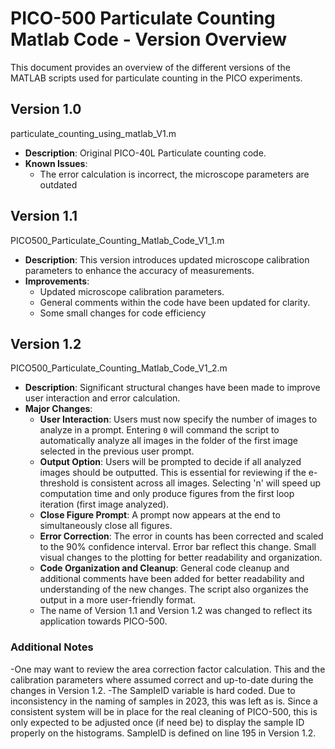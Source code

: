 # PICO-500 Particulate Counting Matlab Code - Version Overview

This document provides an overview of the different versions of the MATLAB scripts used for particulate counting in the PICO experiments.

## Version 1.0
particulate_counting_using_matlab_V1.m

- **Description**: Original PICO-40L Particulate counting code.
- **Known Issues**:
  - The error calculation is incorrect, the microscope parameters are outdated

## Version 1.1
PICO500_Particulate_Counting_Matlab_Code_V1_1.m

- **Description**: This version introduces updated microscope calibration parameters to enhance the accuracy of measurements.
- **Improvements**:
  - Updated microscope calibration parameters.
  - General comments within the code have been updated for clarity.
  - Some small changes for code efficiency

## Version 1.2
PICO500_Particulate_Counting_Matlab_Code_V1_2.m

- **Description**: Significant structural changes have been made to improve user interaction and error calculation.
- **Major Changes**:
  - **User Interaction**: Users must now specify the number of images to analyze in a prompt. Entering `0` will command the script to automatically analyze all images in the folder of the first image selected in the previous user prompt.
  - **Output Option**: Users will be prompted to decide if all analyzed images should be outputted. This is essential for reviewing if the e-threshold is consistent across all images. Selecting 'n' will speed up computation time and only produce figures from the first loop iteration (first image analyzed).
  - **Close Figure Prompt**: A prompt now appears at the end to simultaneously close all figures.
  - **Error Correction**: The error in counts has been corrected and scaled to the 90% confidence interval. Error bar reflect this change. Small visual changes to the  plotting for better readability and organization.
  - **Code Organization and Cleanup**: General code cleanup and additional comments have been added for better readability and understanding of the new changes. The script also organizes the output in a more user-friendly format.
  - The name of Version 1.1 and Version 1.2 was changed to reflect its application towards PICO-500.

### Additional Notes

-One may want to review the area correction factor calculation. This and the calibration parameters where assumed correct and up-to-date during the changes in Version 1.2.
-The SampleID variable is hard coded. Due to inconsistency in the naming of samples in 2023, this was left as is. Since a consistent system will be in place for the 
real cleaning of PICO-500, this is only expected to be adjusted once (if need be) to display the sample ID properly on the histograms. SampleID is defined on line 195 in Version 1.2. 
